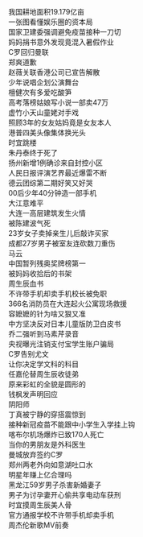 我国耕地面积19.179亿亩  
一张图看懂娱乐圈的资本局  
国家卫建委强调避免疫苗接种一刀切  
妈妈捐书意外发现竟混入暑假作业  
C罗回归曼联  
郑爽道歉  
赵薇关联香港公司已宣告解散  
少年说唱企划公演舞台  
檀健次有多爱吃酸笋  
高考落榜姑娘写小说一部卖47万  
虚竹小天山童姥对手戏  
照顾3年的女友姑妈竟是女友本人  
港普四美头像集体换光头  
时宜跳楼  
朱丹泰终于死了  
扬州新增1例确诊来自封控小区  
人民日报评演艺界最近爆雷不断  
德云团综第二期好笑又好哭  
00后少年40分钟造一部手机  
大江意难平  
大连一高层建筑发生火情  
被陈建波气死  
23岁女子卖掉亲生儿后敲诈买家  
成都27岁男子被室友连砍数刀重伤  
马云  
中国暂列残奥奖牌榜第一  
被妈妈收拾后的书架  
周生辰血书  
不许带手机却卖手机校长被免职  
366名消防员在大连起火公寓现场救援  
容嬷嬷的针为啥又狠又准  
中方坚决反对日本儿童版防卫白皮书  
乔二强听到马素芹录音  
央视曝光注销支付宝学生账户骗局  
C罗告别尤文  
让你决定学文科的科目  
任嘉伦替周生辰收徒弟  
原来彩虹的全貌是圆形的  
钱枫发声明回应  
阴阳师  
丁真被宁静的穿搭震惊到  
接种新冠疫苗不能跟中小学生入学挂上钩  
喀布尔机场爆炸已致170人死亡  
当你的男朋友是外科医生  
曼城放弃签约C罗  
郑州两老外向如意湖吐口水  
明星年赚上亿合理吗  
黑龙江59岁男子杀害新婚妻子  
男子为讨孕妻开心偷共享电动车获刑  
时宜摸周生辰美人骨  
官方通报学校不许带手机却卖手机  
周杰伦新歌MV前奏  

